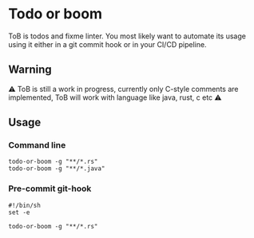 # Todo or boom
ToB is todos and fixme linter. You most likely want to automate its usage using it either in a git commit hook 
or in your CI/CD pipeline. 


## Warning
⚠️ ToB is still a work in progress, currently only C-style comments are implemented, ToB will work with language like java, rust, c etc ⚠️

## Usage

### Command line

```shell
todo-or-boom -g "**/*.rs"
todo-or-boom -g "**/*.java"
```
### Pre-commit git-hook

```shell
#!/bin/sh
set -e

todo-or-boom -g "**/*.rs"
```